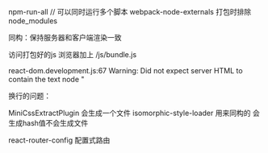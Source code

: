 npm-run-all // 可以同时运行多个脚本
webpack-node-externals 打包时排除 node_modules

同构：保持服务器和客户端渲染一致

访问打包好的js 浏览器加上 /js/bundle.js

react-dom.development.js:67 Warning: Did not expect server HTML to contain the text node "

换行的问题：


MiniCssExtractPlugin 会生成一个文件
isomorphic-style-loader 用来同构的 会生成hash值不会生成文件


react-router-config 配置式路由